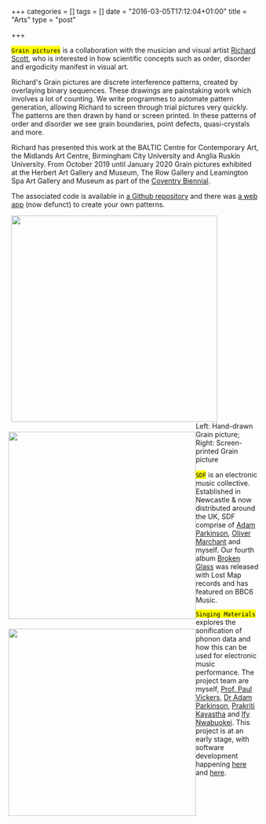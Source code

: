 +++
categories = []
tags = []
date = "2016-03-05T17:12:04+01:00"
title = "Arts"
type = "post"

+++


<mark>`Grain pictures`</mark> is a collaboration with the musician and visual artist [Richard Scott](https://richard-scott.info/home.html), who is interested in how scientific concepts such as order, disorder and ergodicity manifest in visual art.

Richard's Grain pictures are discrete interference patterns, created by overlaying binary sequences. These drawings are painstaking work which involves a lot of counting. We write programmes to automate pattern generation, allowing Richard to screen through trial pictures very quickly. The patterns are then drawn by hand or screen printed. In these patterns of order and disorder we see grain boundaries, point defects, quasi-crystals and more.

Richard has presented this work at the BALTIC Centre for Contemporary Art, the Midlands Art Centre, Birmingham City University and Anglia Ruskin University. From October 2019 until January 2020 Grain pictures exhibited at the Herbert Art Gallery and Museum, The Row Gallery and Leamington Spa Art Gallery and Museum as part of the [Coventry Biennial](https://www.theherbert.org/whats_on/1490/coventry_biennial__the_twin).

The associated code is available in [a Github repository](https://github.com/lucydot/dotspace) and there was [a web app](https://boiling-peak-32563.herokuapp.com/voila/render/dotspace.ipynb) (now defunct) to create your own patterns. 

<img src="../images/dotspace.png" style="float: middle; height: 30em; ">
<img src="../images/dotspace_drawn.jpeg" style="float: left; height: 27.25em; margin-top: 1.4em; margin-left: -0.4em">
</br>
Left: Hand-drawn Grain picture; Right: Screen-printed Grain picture

<mark>`SDF`</mark> is an electronic music collective. Established in Newcastle & now distributed around the UK, SDF comprise of [Adam Parkinson](https://peoplefinder.lsbu.ac.uk/researcher/825yv/dr-adam-parkinson), [Oliver Marchant](https://olivermarchant.hotglue.me/) and myself. Our fourth album [Broken Glass](https://lostmap.bandcamp.com/album/broken-glass-ep) was released with Lost Map records and has featured on BBC6 Music.

<img src="../images/broken_glass.jpeg" style="float: left; height: 27.25em; margin-top: 1.4em; margin-left: -0.4em">

<mark>`Singing Materials`</mark> explores the sonification of phonon data and how this can be used for electronic music performance. The project team are myself, [Prof. Paul Vickers](https://paulvickers.github.io/), [Dr Adam Parkinson](https://peoplefinder.lsbu.ac.uk/researcher/825yv/dr-adam-parkinson), [Prakriti Kayastha](https://prakayastha.github.io/) and [Ify Nwabuokei](https://github.com/ifylala). This project is at an early stage, with software development happening [here](https://github.com/nu-cem/singing-materials) and [here](https://github.com/nu-cem/singing-materials-app). 
